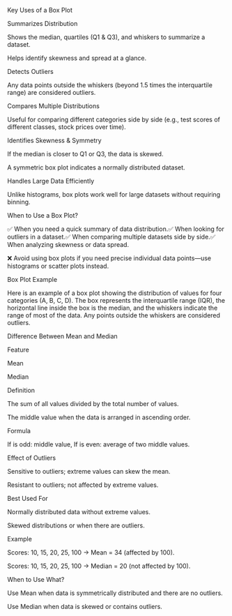 Key Uses of a Box Plot

Summarizes Distribution

Shows the median, quartiles (Q1 & Q3), and whiskers to summarize a dataset.

Helps identify skewness and spread at a glance.

Detects Outliers

Any data points outside the whiskers (beyond 1.5 times the interquartile range) are considered outliers.

Compares Multiple Distributions

Useful for comparing different categories side by side (e.g., test scores of different classes, stock prices over time).

Identifies Skewness & Symmetry

If the median is closer to Q1 or Q3, the data is skewed.

A symmetric box plot indicates a normally distributed dataset.

Handles Large Data Efficiently

Unlike histograms, box plots work well for large datasets without requiring binning.

When to Use a Box Plot?

✅ When you need a quick summary of data distribution.✅ When looking for outliers in a dataset.✅ When comparing multiple datasets side by side.✅ When analyzing skewness or data spread.

❌ Avoid using box plots if you need precise individual data points—use histograms or scatter plots instead.

Box Plot Example

Here is an example of a box plot showing the distribution of values for four categories (A, B, C, D). The box represents the interquartile range (IQR), the horizontal line inside the box is the median, and the whiskers indicate the range of most of the data. Any points outside the whiskers are considered outliers.



Difference Between Mean and Median

Feature

Mean

Median

Definition

The sum of all values divided by the total number of values.

The middle value when the data is arranged in ascending order.

Formula



If  is odd: middle value, If  is even: average of two middle values.

Effect of Outliers

Sensitive to outliers; extreme values can skew the mean.

Resistant to outliers; not affected by extreme values.

Best Used For

Normally distributed data without extreme values.

Skewed distributions or when there are outliers.

Example

Scores: 10, 15, 20, 25, 100 → Mean = 34 (affected by 100).

Scores: 10, 15, 20, 25, 100 → Median = 20 (not affected by 100).

When to Use What?

Use Mean when data is symmetrically distributed and there are no outliers.

Use Median when data is skewed or contains outliers.
